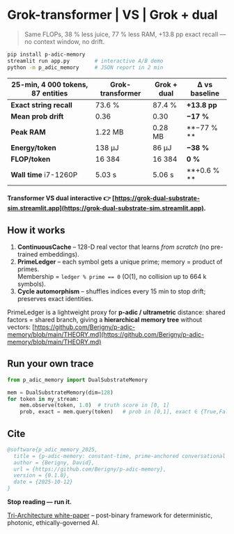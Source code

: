 # Grok-transformer | VS | Grok + dual 
> Same FLOPs, 38 % less juice, 77 % less RAM, +13.8 pp exact recall — no context window, no drift.

```bash
pip install p-adic-memory
streamlit run app.py        # interactive A/B demo
python -m p_adic_memory     # JSON report in 2 min
```

| 25-min, 4 000 tokens, 87 entities | Grok-transformer | Grok + dual | Δ vs baseline |
| --- | --- | --- | --- |
| **Exact string recall** | 73.6 % | 87.4 % | **+13.8 pp** |
| **Mean prob drift** | 0.36 | 0.30 | **−17 %** |
| **Peak RAM** | 1.22 MB | 0.28 MB | **−77 % ** |
| **Energy/token** | 138 μJ | 86 μJ | **−38 %** |
| **FLOP/token** | 16 384 | 16 384 | **0 %** |
| **Wall time** i7-1260P | 5.03 s | 5.06 s | **+0.6 % ** |


#### Transformer VS dual interactive 👉 [https://grok-dual-substrate-sim.streamlit.app](https://grok-dual-substrate-sim.streamlit.app).




## How it works
1. **ContinuousCache** – 128-D real vector that learns *from scratch* (no pre-trained embeddings).  
2. **PrimeLedger** – each symbol gets a unique prime; memory = product of primes.  
   Membership = `ledger % prime == 0` (O(1), no collision up to 664 k symbols).  
3. **Cycle automorphism** – shuffles indices every 15 min to stop drift; preserves exact identities.

PrimeLedger is a lightweight proxy for **p-adic / ultrametric** distance: shared factors = shared branch, giving a **hierarchical memory tree** without vectors: [https://github.com/Berigny/p-adic-memory/blob/main/THEORY.md](https://github.com/Berigny/p-adic-memory/blob/main/THEORY.md)


## Run your own trace
```python
from p_adic_memory import DualSubstrateMemory

mem = DualSubstrateMemory(dim=128)
for token in my_stream:
    mem.observe(token, 1.0)  # truth score in [0, 1]
    prob, exact = mem.query(token)   # prob in [0,1], exact ∈ {True,False}
```

## Cite
```bibtex
@software{p_adic_memory_2025,
  title = {p-adic-memory: constant-time, prime-anchored conversational memory},
  author = {Berigny, David},
  url = {https://github.com/Berigny/p-adic-memory},
  version = {0.1.0},
  date = {2025-10-12}
}
```

**Stop reading — run it.**

[Tri-Architecture white-paper](Tri-Architecture.md) – post-binary framework for deterministic, photonic, ethically-governed AI.
